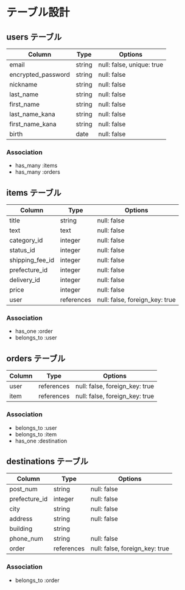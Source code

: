 # テーブル設計

## users テーブル

| Column                    | Type   | Options                   |
| --------------------------| -------| ------------------------- |
| email                     | string | null: false, unique: true |
| encrypted_password        | string | null: false               |
| nickname                  | string | null: false               |
| last_name                 | string | null: false               |
| first_name                | string | null: false               |
| last_name_kana            | string | null: false               |
| first_name_kana           | string | null: false               |
| birth                     | date   | null: false               |

### Association

- has_many :items
- has_many :orders



## items テーブル

| Column         | Type         | Options                         |
| ---------------| ------------ | ------------------------------- |
| title          | string       | null: false                     |
| text           | text         | null: false                     |
| category_id    | integer      | null: false                     |
| status_id      | integer      | null: false                     |
| shipping_fee_id| integer      | null: false                     |
| prefecture_id  | integer      | null: false                     |
| delivery_id    | integer      | null: false                     |
| price          | integer      | null: false                     |
| user           | references   | null: false, foreign_key: true  |


### Association

- has_one :order
- belongs_to :user




## orders テーブル

| Column    | Type       | Options                        |
| --------- | ---------- | ------------------------------ |
| user      | references | null: false, foreign_key: true |
| item      | references | null: false, foreign_key: true |



### Association

- belongs_to :user
- belongs_to :item
- has_one :destination





## destinations テーブル

| Column        | Type       | Options                        |
| ------------- | ---------- | ------------------------------ |
| post_num      | string     | null: false                    |  
| prefecture_id | integer    | null: false                    |  
| city          | string     | null: false                    |  
| address       | string     | null: false                    |  
| building      | string     |                                |  
| phone_num     | string     | null: false                    |
| order         | references | null: false, foreign_key: true |



### Association

- belongs_to :order


